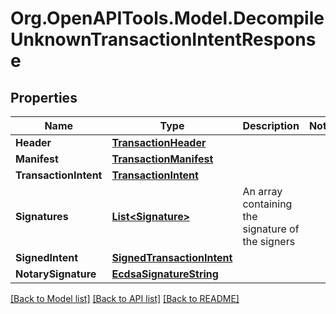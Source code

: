 # Org.OpenAPITools.Model.DecompileUnknownTransactionIntentResponse

## Properties

| Name                  | Type                                                      | Description                                      | Notes |
| --------------------- | --------------------------------------------------------- | ------------------------------------------------ | ----- |
| **Header**            | [**TransactionHeader**](TransactionHeader.md)             |                                                  |
| **Manifest**          | [**TransactionManifest**](TransactionManifest.md)         |                                                  |
| **TransactionIntent** | [**TransactionIntent**](TransactionIntent.md)             |                                                  |
| **Signatures**        | [**List&lt;Signature&gt;**](Signature.md)                 | An array containing the signature of the signers |
| **SignedIntent**      | [**SignedTransactionIntent**](SignedTransactionIntent.md) |                                                  |
| **NotarySignature**   | [**EcdsaSignatureString**](EcdsaSignatureString.md)       |                                                  |

[[Back to Model list]](../README.md#documentation-for-models)
[[Back to API list]](../README.md#documentation-for-api-endpoints)
[[Back to README]](../README.md)
